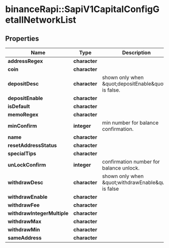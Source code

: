 # binanceRapi::SapiV1CapitalConfigGetallNetworkList


## Properties
Name | Type | Description | Notes
------------ | ------------- | ------------- | -------------
**addressRegex** | **character** |  | 
**coin** | **character** |  | 
**depositDesc** | **character** | shown only when \&quot;depositEnable\&quot; is false. | 
**depositEnable** | **character** |  | 
**isDefault** | **character** |  | 
**memoRegex** | **character** |  | 
**minConfirm** | **integer** | min number for balance confirmation. | 
**name** | **character** |  | 
**resetAddressStatus** | **character** |  | 
**specialTips** | **character** |  | 
**unLockConfirm** | **integer** | confirmation number for balance unlock. | 
**withdrawDesc** | **character** | shown only when \&quot;withdrawEnable\&quot; is false | 
**withdrawEnable** | **character** |  | 
**withdrawFee** | **character** |  | 
**withdrawIntegerMultiple** | **character** |  | 
**withdrawMax** | **character** |  | 
**withdrawMin** | **character** |  | 
**sameAddress** | **character** |  | 


